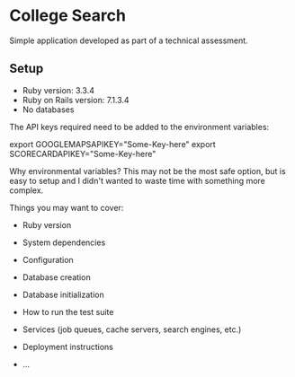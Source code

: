 # College Search

Simple application developed as part of a technical assessment.

## Setup

- Ruby version: 3.3.4
- Ruby on Rails version: 7.1.3.4
- No databases

The API keys required need to be added to the environment variables:

export GOOGLEMAPSAPIKEY="Some-Key-here"
export SCORECARDAPIKEY="Some-Key-here"

Why environmental variables? 
This may not be the most safe option, but is easy to setup and I didn't wanted to waste time with something more complex.

Things you may want to cover:

* Ruby version

* System dependencies

* Configuration

* Database creation

* Database initialization

* How to run the test suite

* Services (job queues, cache servers, search engines, etc.)

* Deployment instructions

* ...
